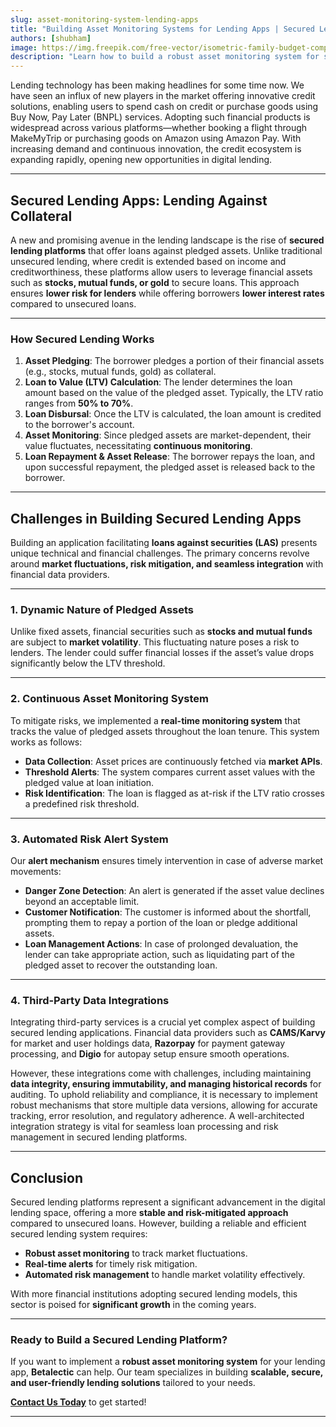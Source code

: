 ```yaml
---
slug: asset-monitoring-system-lending-apps
title: "Building Asset Monitoring Systems for Lending Apps | Secured Lending Solutions"
authors: [shubham]
image: https://img.freepik.com/free-vector/isometric-family-budget-composition-with-people-counting-money-vector-illustration_1284-80992.jpg
description: "Learn how to build a robust asset monitoring system for secured lending apps. Explore challenges, solutions, and best practices for managing loans against pledged assets like stocks, mutual funds, and gold."
---
```


Lending technology has been making headlines for some time now. We have seen an influx of new players in the market offering innovative credit solutions, enabling users to spend cash on credit or purchase goods using Buy Now, Pay Later (BNPL) services. Adopting such financial products is widespread across various platforms—whether booking a flight through MakeMyTrip or purchasing goods on Amazon using Amazon Pay. With increasing demand and continuous innovation, the credit ecosystem is expanding rapidly, opening new opportunities in digital lending.

<!-- truncate -->

---

## **Secured Lending Apps: Lending Against Collateral**

A new and promising avenue in the lending landscape is the rise of **secured lending platforms** that offer loans against pledged assets. Unlike traditional unsecured lending, where credit is extended based on income and creditworthiness, these platforms allow users to leverage financial assets such as **stocks, mutual funds, or gold** to secure loans. This approach ensures **lower risk for lenders** while offering borrowers **lower interest rates** compared to unsecured loans.

---

### **How Secured Lending Works**

1. **Asset Pledging**: The borrower pledges a portion of their financial assets (e.g., stocks, mutual funds, gold) as collateral.
2. **Loan to Value (LTV) Calculation**: The lender determines the loan amount based on the value of the pledged asset. Typically, the LTV ratio ranges from **50% to 70%**.
3. **Loan Disbursal**: Once the LTV is calculated, the loan amount is credited to the borrower's account.
4. **Asset Monitoring**: Since pledged assets are market-dependent, their value fluctuates, necessitating **continuous monitoring**.
5. **Loan Repayment & Asset Release**: The borrower repays the loan, and upon successful repayment, the pledged asset is released back to the borrower.

---

## **Challenges in Building Secured Lending Apps**

Building an application facilitating **loans against securities (LAS)** presents unique technical and financial challenges. The primary concerns revolve around **market fluctuations, risk mitigation, and seamless integration** with financial data providers.

---

### **1. Dynamic Nature of Pledged Assets**

Unlike fixed assets, financial securities such as **stocks and mutual funds** are subject to **market volatility**. This fluctuating nature poses a risk to lenders. The lender could suffer financial losses if the asset’s value drops significantly below the LTV threshold.

---

### **2. Continuous Asset Monitoring System**

To mitigate risks, we implemented a **real-time monitoring system** that tracks the value of pledged assets throughout the loan tenure. This system works as follows:

- **Data Collection**: Asset prices are continuously fetched via **market APIs**.
- **Threshold Alerts**: The system compares current asset values with the pledged value at loan initiation.
- **Risk Identification**: The loan is flagged as at-risk if the LTV ratio crosses a predefined risk threshold.

---

### **3. Automated Risk Alert System**

Our **alert mechanism** ensures timely intervention in case of adverse market movements:

- **Danger Zone Detection**: An alert is generated if the asset value declines beyond an acceptable limit.
- **Customer Notification**: The customer is informed about the shortfall, prompting them to repay a portion of the loan or pledge additional assets.
- **Loan Management Actions**: In case of prolonged devaluation, the lender can take appropriate action, such as liquidating part of the pledged asset to recover the outstanding loan.

---

### **4. Third-Party Data Integrations**

Integrating third-party services is a crucial yet complex aspect of building secured lending applications. Financial data providers such as **CAMS/Karvy** for market and user holdings data, **Razorpay** for payment gateway processing, and **Digio** for autopay setup ensure smooth operations.

However, these integrations come with challenges, including maintaining **data integrity, ensuring immutability, and managing historical records** for auditing. To uphold reliability and compliance, it is necessary to implement robust mechanisms that store multiple data versions, allowing for accurate tracking, error resolution, and regulatory adherence. A well-architected integration strategy is vital for seamless loan processing and risk management in secured lending platforms.

---

## **Conclusion**

Secured lending platforms represent a significant advancement in the digital lending space, offering a more **stable and risk-mitigated approach** compared to unsecured loans. However, building a reliable and efficient secured lending system requires:

- **Robust asset monitoring** to track market fluctuations.
- **Real-time alerts** for timely risk mitigation.
- **Automated risk management** to handle market volatility effectively.

With more financial institutions adopting secured lending models, this sector is poised for **significant growth** in the coming years.

---

### **Ready to Build a Secured Lending Platform?**
If you want to implement a **robust asset monitoring system** for your lending app, **Betalectic** can help. Our team specializes in building **scalable, secure, and user-friendly lending solutions** tailored to your needs.

**[Contact Us Today](https://betalectic.com/contact)** to get started!

---
